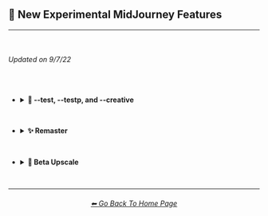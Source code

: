 <h2>🕋 New Experimental MidJourney Features</h2>

<hr><!--------------->

<br>

<h6><i>Updated on 9/7/22</i></h6>

<br>

- <details><summary><b>🧩 --test, --testp, and --creative</summary></b><p><div align="center">

    <table>
        <tr align=center valign=middle>
            <th>Style</th>
            <th width=180>--test</th>
            <th width=180>--test --creative</th>
            <th width=180>--testp</th>
            <th width=180>--testp --creative</th>
        </tr>
        <tr align=center valign=middle>
            <td>Supernova</td>
            <td>
                <img src="https://github.com/willwulfken/MidJourney-Styles-and-Keywords-Reference/blob/main/Images/MJ_V3/Summary_Images/Experimental_Midjourney_Features/test_and_testp_Comparison/test/Supernova.png?raw=true" width="256" />
            </td>
            <td>
                <img src="https://github.com/willwulfken/MidJourney-Styles-and-Keywords-Reference/blob/main/Images/MJ_V3/Summary_Images/Experimental_Midjourney_Features/test_and_testp_Comparison/test_creative/Supernova.png?raw=true" width="512" />
            </td>
            <td>
                <img src="https://github.com/willwulfken/MidJourney-Styles-and-Keywords-Reference/blob/main/Images/MJ_V3/Summary_Images/Experimental_Midjourney_Features/test_and_testp_Comparison/testp/Supernova.png?raw=true" width="512" />
            </td>
            <td>
                <img src="https://github.com/willwulfken/MidJourney-Styles-and-Keywords-Reference/blob/main/Images/MJ_V3/Summary_Images/Experimental_Midjourney_Features/test_and_testp_Comparison/testp_creative/Supernova.png?raw=true" width="512" />
            </td>
        </tr>
        <tr align=center valign=middle>
            <td>Chaotic</td>
            <td>
                <img src="https://github.com/willwulfken/MidJourney-Styles-and-Keywords-Reference/blob/main/Images/MJ_V3/Summary_Images/Experimental_Midjourney_Features/test_and_testp_Comparison/test/Chaotic.png?raw=true" width="256" />
            </td>
            <td>
                <img src="https://github.com/willwulfken/MidJourney-Styles-and-Keywords-Reference/blob/main/Images/MJ_V3/Summary_Images/Experimental_Midjourney_Features/test_and_testp_Comparison/test_creative/Chaotic.png?raw=true" width="512" />
            </td>
            <td>
                <img src="https://github.com/willwulfken/MidJourney-Styles-and-Keywords-Reference/blob/main/Images/MJ_V3/Summary_Images/Experimental_Midjourney_Features/test_and_testp_Comparison/testp/Chaotic.png?raw=true" width="512" />
            </td>
            <td>
                <img src="https://github.com/willwulfken/MidJourney-Styles-and-Keywords-Reference/blob/main/Images/MJ_V3/Summary_Images/Experimental_Midjourney_Features/test_and_testp_Comparison/testp_creative/Chaotic.png?raw=true" width="512" />
            </td>
        </tr>
        <tr align=center valign=middle>
            <td>Deep Dream</td>
            <td>
                <img src="https://github.com/willwulfken/MidJourney-Styles-and-Keywords-Reference/blob/main/Images/MJ_V3/Summary_Images/Experimental_Midjourney_Features/test_and_testp_Comparison/test/Deep_Dream.png?raw=true" width="256" />
            </td>
            <td>
                <img src="https://github.com/willwulfken/MidJourney-Styles-and-Keywords-Reference/blob/main/Images/MJ_V3/Summary_Images/Experimental_Midjourney_Features/test_and_testp_Comparison/test_creative/Deep_Dream.png?raw=true" width="512" />
            </td>
            <td>
                <img src="https://github.com/willwulfken/MidJourney-Styles-and-Keywords-Reference/blob/main/Images/MJ_V3/Summary_Images/Experimental_Midjourney_Features/test_and_testp_Comparison/testp/Deep_Dream.png?raw=true" width="512" />
            </td>
            <td>
                <img src="https://github.com/willwulfken/MidJourney-Styles-and-Keywords-Reference/blob/main/Images/MJ_V3/Summary_Images/Experimental_Midjourney_Features/test_and_testp_Comparison/testp_creative/Deep_Dream.png?raw=true" width="512" />
            </td>
        </tr>
        <tr align=center valign=middle>
            <td>Carved Lacquer</td>
            <td>
                <img src="https://github.com/willwulfken/MidJourney-Styles-and-Keywords-Reference/blob/main/Images/MJ_V3/Summary_Images/Experimental_Midjourney_Features/test_and_testp_Comparison/test/Carved_Lacquer.png?raw=true" width="256" />
            </td>
            <td>
                <img src="https://github.com/willwulfken/MidJourney-Styles-and-Keywords-Reference/blob/main/Images/MJ_V3/Summary_Images/Experimental_Midjourney_Features/test_and_testp_Comparison/test_creative/Carved_Lacquer.png?raw=true" width="512" />
            </td>
            <td>
                <img src="https://github.com/willwulfken/MidJourney-Styles-and-Keywords-Reference/blob/main/Images/MJ_V3/Summary_Images/Experimental_Midjourney_Features/test_and_testp_Comparison/testp/Carved_Lacquer.png?raw=true" width="512" />
            </td>
            <td>
                <img src="https://github.com/willwulfken/MidJourney-Styles-and-Keywords-Reference/blob/main/Images/MJ_V3/Summary_Images/Experimental_Midjourney_Features/test_and_testp_Comparison/testp_creative/Carved_Lacquer.png?raw=true" width="512" />
            </td>
        </tr>
        <tr align=center valign=middle>
            <td>Marker Art</td>
            <td>
                <img src="https://github.com/willwulfken/MidJourney-Styles-and-Keywords-Reference/blob/main/Images/MJ_V3/Summary_Images/Experimental_Midjourney_Features/test_and_testp_Comparison/test/Marker_Art.png?raw=true" width="256" />
            </td>
            <td>
                <img src="https://github.com/willwulfken/MidJourney-Styles-and-Keywords-Reference/blob/main/Images/MJ_V3/Summary_Images/Experimental_Midjourney_Features/test_and_testp_Comparison/test_creative/Marker_Art.png?raw=true" width="512" />
            </td>
            <td>
                <img src="https://github.com/willwulfken/MidJourney-Styles-and-Keywords-Reference/blob/main/Images/MJ_V3/Summary_Images/Experimental_Midjourney_Features/test_and_testp_Comparison/testp/Marker_Art.png?raw=true" width="512" />
            </td>
            <td>
                <img src="https://github.com/willwulfken/MidJourney-Styles-and-Keywords-Reference/blob/main/Images/MJ_V3/Summary_Images/Experimental_Midjourney_Features/test_and_testp_Comparison/testp_creative/Marker_Art.png?raw=true" width="512" />
            </td>
        </tr>
        <tr align=center valign=middle>
            <td>Lactarius-Indigo</td>
            <td>
                <img src="https://github.com/willwulfken/MidJourney-Styles-and-Keywords-Reference/blob/main/Images/MJ_V3/Summary_Images/Experimental_Midjourney_Features/test_and_testp_Comparison/test/Lactarius-Indigo.png?raw=true" width="256" />
            </td>
            <td>
                <img src="https://github.com/willwulfken/MidJourney-Styles-and-Keywords-Reference/blob/main/Images/MJ_V3/Summary_Images/Experimental_Midjourney_Features/test_and_testp_Comparison/test_creative/Lactarius-Indigo.png?raw=true" width="512" />
            </td>
            <td>
                <img src="https://github.com/willwulfken/MidJourney-Styles-and-Keywords-Reference/blob/main/Images/MJ_V3/Summary_Images/Experimental_Midjourney_Features/test_and_testp_Comparison/testp/Lactarius-Indigo.png?raw=true" width="512" />
            </td>
            <td>
                <img src="https://github.com/willwulfken/MidJourney-Styles-and-Keywords-Reference/blob/main/Images/MJ_V3/Summary_Images/Experimental_Midjourney_Features/test_and_testp_Comparison/testp_creative/Lactarius-Indigo.png?raw=true" width="512" />
            </td>
        </tr>
        <tr align=center valign=middle>
            <th>Style</th>
            <th width=180>--test</th>
            <th width=180>--test --creative</th>
            <th width=180>--testp</th>
            <th width=180>--testp --creative</th>
        </tr>
        <tr align=center valign=middle>
            <td>Liquid Crystal</td>
            <td>
                <img src="https://github.com/willwulfken/MidJourney-Styles-and-Keywords-Reference/blob/main/Images/MJ_V3/Summary_Images/Experimental_Midjourney_Features/test_and_testp_Comparison/test/Liquid_Crystal.png?raw=true" width="256" />
            </td>
            <td>
                <img src="https://github.com/willwulfken/MidJourney-Styles-and-Keywords-Reference/blob/main/Images/MJ_V3/Summary_Images/Experimental_Midjourney_Features/test_and_testp_Comparison/test_creative/Liquid_Crystal.png?raw=true" width="512" />
            </td>
            <td>
                <img src="https://github.com/willwulfken/MidJourney-Styles-and-Keywords-Reference/blob/main/Images/MJ_V3/Summary_Images/Experimental_Midjourney_Features/test_and_testp_Comparison/testp/Liquid_Crystal.png?raw=true" width="512" />
            </td>
            <td>
                <img src="https://github.com/willwulfken/MidJourney-Styles-and-Keywords-Reference/blob/main/Images/MJ_V3/Summary_Images/Experimental_Midjourney_Features/test_and_testp_Comparison/testp_creative/Liquid_Crystal.png?raw=true" width="512" />
            </td>
        </tr>
        <tr align=center valign=middle>
            <td>Milky Quartz</td>
            <td>
                <img src="https://github.com/willwulfken/MidJourney-Styles-and-Keywords-Reference/blob/main/Images/MJ_V3/Summary_Images/Experimental_Midjourney_Features/test_and_testp_Comparison/test/Milky_Quartz.png?raw=true" width="256" />
            </td>
            <td>
                <img src="https://github.com/willwulfken/MidJourney-Styles-and-Keywords-Reference/blob/main/Images/MJ_V3/Summary_Images/Experimental_Midjourney_Features/test_and_testp_Comparison/test_creative/Milky_Quartz.png?raw=true" width="512" />
            </td>
            <td>
                <img src="https://github.com/willwulfken/MidJourney-Styles-and-Keywords-Reference/blob/main/Images/MJ_V3/Summary_Images/Experimental_Midjourney_Features/test_and_testp_Comparison/testp/Milky_Quartz.png?raw=true" width="512" />
            </td>
            <td>
                <img src="https://github.com/willwulfken/MidJourney-Styles-and-Keywords-Reference/blob/main/Images/MJ_V3/Summary_Images/Experimental_Midjourney_Features/test_and_testp_Comparison/testp_creative/Milky_Quartz.png?raw=true" width="512" />
            </td>
        </tr>
        <tr align=center valign=middle>
            <td>Glow-In-The-Dark</td>
            <td>
                <img src="https://github.com/willwulfken/MidJourney-Styles-and-Keywords-Reference/blob/main/Images/MJ_V3/Summary_Images/Experimental_Midjourney_Features/test_and_testp_Comparison/test/Glow-In-The-Dark.png?raw=true" width="256" />
            </td>
            <td>
                <img src="https://github.com/willwulfken/MidJourney-Styles-and-Keywords-Reference/blob/main/Images/MJ_V3/Summary_Images/Experimental_Midjourney_Features/test_and_testp_Comparison/test_creative/Glow-In-The-Dark.png?raw=true" width="512" />
            </td>
            <td>
                <img src="https://github.com/willwulfken/MidJourney-Styles-and-Keywords-Reference/blob/main/Images/MJ_V3/Summary_Images/Experimental_Midjourney_Features/test_and_testp_Comparison/testp/Glow-In-The-Dark.png?raw=true" width="512" />
            </td>
            <td>
                <img src="https://github.com/willwulfken/MidJourney-Styles-and-Keywords-Reference/blob/main/Images/MJ_V3/Summary_Images/Experimental_Midjourney_Features/test_and_testp_Comparison/testp_creative/Glow-In-The-Dark.png?raw=true" width="512" />
            </td>
        </tr>
        <tr align=center valign=middle>
            <td>Clouds</td>
            <td>
                <img src="https://github.com/willwulfken/MidJourney-Styles-and-Keywords-Reference/blob/main/Images/MJ_V3/Summary_Images/Experimental_Midjourney_Features/test_and_testp_Comparison/test/Clouds.png?raw=true" width="256" />
            </td>
            <td>
                <img src="https://github.com/willwulfken/MidJourney-Styles-and-Keywords-Reference/blob/main/Images/MJ_V3/Summary_Images/Experimental_Midjourney_Features/test_and_testp_Comparison/test_creative/Clouds.png?raw=true" width="512" />
            </td>
            <td>
                <img src="https://github.com/willwulfken/MidJourney-Styles-and-Keywords-Reference/blob/main/Images/MJ_V3/Summary_Images/Experimental_Midjourney_Features/test_and_testp_Comparison/testp/Clouds.png?raw=true" width="512" />
            </td>
            <td>
                <img src="https://github.com/willwulfken/MidJourney-Styles-and-Keywords-Reference/blob/main/Images/MJ_V3/Summary_Images/Experimental_Midjourney_Features/test_and_testp_Comparison/testp_creative/Clouds.png?raw=true" width="512" />
            </td>
        </tr>
        <tr align=center valign=middle>
            <td>Cyan</td>
            <td>
                <img src="https://github.com/willwulfken/MidJourney-Styles-and-Keywords-Reference/blob/main/Images/MJ_V3/Summary_Images/Experimental_Midjourney_Features/test_and_testp_Comparison/test/Cyan.png?raw=true" width="256" />
            </td>
            <td>
                <img src="https://github.com/willwulfken/MidJourney-Styles-and-Keywords-Reference/blob/main/Images/MJ_V3/Summary_Images/Experimental_Midjourney_Features/test_and_testp_Comparison/test_creative/Cyan.png?raw=true" width="512" />
            </td>
            <td>
                <img src="https://github.com/willwulfken/MidJourney-Styles-and-Keywords-Reference/blob/main/Images/MJ_V3/Summary_Images/Experimental_Midjourney_Features/test_and_testp_Comparison/testp/Cyan.png?raw=true" width="512" />
            </td>
            <td>
                <img src="https://github.com/willwulfken/MidJourney-Styles-and-Keywords-Reference/blob/main/Images/MJ_V3/Summary_Images/Experimental_Midjourney_Features/test_and_testp_Comparison/testp_creative/Cyan.png?raw=true" width="512" />
            </td>
        </tr>
        <tr align=center valign=middle>
            <td>Aqua</td>
            <td>
                <img src="https://github.com/willwulfken/MidJourney-Styles-and-Keywords-Reference/blob/main/Images/MJ_V3/Summary_Images/Experimental_Midjourney_Features/test_and_testp_Comparison/test/Aqua.png?raw=true" width="256" />
            </td>
            <td>
                <img src="https://github.com/willwulfken/MidJourney-Styles-and-Keywords-Reference/blob/main/Images/MJ_V3/Summary_Images/Experimental_Midjourney_Features/test_and_testp_Comparison/test_creative/Aqua.png?raw=true" width="512" />
            </td>
            <td>
                <img src="https://github.com/willwulfken/MidJourney-Styles-and-Keywords-Reference/blob/main/Images/MJ_V3/Summary_Images/Experimental_Midjourney_Features/test_and_testp_Comparison/testp/Aqua.png?raw=true" width="512" />
            </td>
            <td>
                <img src="https://github.com/willwulfken/MidJourney-Styles-and-Keywords-Reference/blob/main/Images/MJ_V3/Summary_Images/Experimental_Midjourney_Features/test_and_testp_Comparison/testp_creative/Aqua.png?raw=true" width="512" />
            </td>
        </tr>
        <tr align=center valign=middle>
            <th>Style</th>
            <th width=180>--test</th>
            <th width=180>--test --creative</th>
            <th width=180>--testp</th>
            <th width=180>--testp --creative</th>
        </tr>
        <tr align=center valign=middle>
            <td>Technicolor</td>
            <td>
                <img src="https://github.com/willwulfken/MidJourney-Styles-and-Keywords-Reference/blob/main/Images/MJ_V3/Summary_Images/Experimental_Midjourney_Features/test_and_testp_Comparison/test/Technicolor.png?raw=true" width="256" />
            </td>
            <td>
                <img src="https://github.com/willwulfken/MidJourney-Styles-and-Keywords-Reference/blob/main/Images/MJ_V3/Summary_Images/Experimental_Midjourney_Features/test_and_testp_Comparison/test_creative/Technicolor.png?raw=true" width="512" />
            </td>
            <td>
                <img src="https://github.com/willwulfken/MidJourney-Styles-and-Keywords-Reference/blob/main/Images/MJ_V3/Summary_Images/Experimental_Midjourney_Features/test_and_testp_Comparison/testp/Technicolor.png?raw=true" width="512" />
            </td>
            <td>
                <img src="https://github.com/willwulfken/MidJourney-Styles-and-Keywords-Reference/blob/main/Images/MJ_V3/Summary_Images/Experimental_Midjourney_Features/test_and_testp_Comparison/testp_creative/Technicolor.png?raw=true" width="512" />
            </td>
        </tr>
        <tr align=center valign=middle>
            <td>Hexagonal</td>
            <td>
                <img src="https://github.com/willwulfken/MidJourney-Styles-and-Keywords-Reference/blob/main/Images/MJ_V3/Summary_Images/Experimental_Midjourney_Features/test_and_testp_Comparison/test/Hexagonal.png?raw=true" width="256" />
            </td>
            <td>
                <img src="https://github.com/willwulfken/MidJourney-Styles-and-Keywords-Reference/blob/main/Images/MJ_V3/Summary_Images/Experimental_Midjourney_Features/test_and_testp_Comparison/test_creative/Hexagonal.png?raw=true" width="512" />
            </td>
            <td>
                <img src="https://github.com/willwulfken/MidJourney-Styles-and-Keywords-Reference/blob/main/Images/MJ_V3/Summary_Images/Experimental_Midjourney_Features/test_and_testp_Comparison/testp/Hexagonal.png?raw=true" width="512" />
            </td>
            <td>
                <img src="https://github.com/willwulfken/MidJourney-Styles-and-Keywords-Reference/blob/main/Images/MJ_V3/Summary_Images/Experimental_Midjourney_Features/test_and_testp_Comparison/testp_creative/Hexagonal.png?raw=true" width="512" />
            </td>
        </tr>
        <tr align=center valign=middle>
            <td>4k</td>
            <td>
                <img src="https://github.com/willwulfken/MidJourney-Styles-and-Keywords-Reference/blob/main/Images/MJ_V3/Summary_Images/Experimental_Midjourney_Features/test_and_testp_Comparison/test/4k.png?raw=true" width="256" />
            </td>
            <td>
                <img src="https://github.com/willwulfken/MidJourney-Styles-and-Keywords-Reference/blob/main/Images/MJ_V3/Summary_Images/Experimental_Midjourney_Features/test_and_testp_Comparison/test_creative/4k.png?raw=true" width="512" />
            </td>
            <td>
                <img src="https://github.com/willwulfken/MidJourney-Styles-and-Keywords-Reference/blob/main/Images/MJ_V3/Summary_Images/Experimental_Midjourney_Features/test_and_testp_Comparison/testp/4k.png?raw=true" width="512" />
            </td>
            <td>
                <img src="https://github.com/willwulfken/MidJourney-Styles-and-Keywords-Reference/blob/main/Images/MJ_V3/Summary_Images/Experimental_Midjourney_Features/test_and_testp_Comparison/testp_creative/4k.png?raw=true" width="512" />
            </td>
        </tr>
        <tr align=center valign=middle>
            <td>CGA</td>
            <td>
                <img src="https://github.com/willwulfken/MidJourney-Styles-and-Keywords-Reference/blob/main/Images/MJ_V3/Summary_Images/Experimental_Midjourney_Features/test_and_testp_Comparison/test/CGA.png?raw=true" width="256" />
            </td>
            <td>
                <img src="https://github.com/willwulfken/MidJourney-Styles-and-Keywords-Reference/blob/main/Images/MJ_V3/Summary_Images/Experimental_Midjourney_Features/test_and_testp_Comparison/test_creative/CGA.png?raw=true" width="512" />
            </td>
            <td>
                <img src="https://github.com/willwulfken/MidJourney-Styles-and-Keywords-Reference/blob/main/Images/MJ_V3/Summary_Images/Experimental_Midjourney_Features/test_and_testp_Comparison/testp/CGA.png?raw=true" width="512" />
            </td>
            <td>
                <img src="https://github.com/willwulfken/MidJourney-Styles-and-Keywords-Reference/blob/main/Images/MJ_V3/Summary_Images/Experimental_Midjourney_Features/test_and_testp_Comparison/testp_creative/CGA.png?raw=true" width="512" />
            </td>
        </tr>
        <tr align=center valign=middle>
            <td>2-Dimensional</td>
            <td>
                <img src="https://github.com/willwulfken/MidJourney-Styles-and-Keywords-Reference/blob/main/Images/MJ_V3/Summary_Images/Experimental_Midjourney_Features/test_and_testp_Comparison/test/2-Dimensional.png?raw=true" width="256" />
            </td>
            <td>
                <img src="https://github.com/willwulfken/MidJourney-Styles-and-Keywords-Reference/blob/main/Images/MJ_V3/Summary_Images/Experimental_Midjourney_Features/test_and_testp_Comparison/test_creative/2-Dimensional.png?raw=true" width="512" />
            </td>
            <td>
                <img src="https://github.com/willwulfken/MidJourney-Styles-and-Keywords-Reference/blob/main/Images/MJ_V3/Summary_Images/Experimental_Midjourney_Features/test_and_testp_Comparison/testp/2-Dimensional.png?raw=true" width="512" />
            </td>
            <td>
                <img src="https://github.com/willwulfken/MidJourney-Styles-and-Keywords-Reference/blob/main/Images/MJ_V3/Summary_Images/Experimental_Midjourney_Features/test_and_testp_Comparison/testp_creative/2-Dimensional.png?raw=true" width="512" />
            </td>
        </tr>
        <tr align=center valign=middle>
            <td>Plasma Globe</td>
            <td>
                <img src="https://github.com/willwulfken/MidJourney-Styles-and-Keywords-Reference/blob/main/Images/MJ_V3/Summary_Images/Experimental_Midjourney_Features/test_and_testp_Comparison/test/Plasma_Globe.png?raw=true" width="256" />
            </td>
            <td>
                <img src="https://github.com/willwulfken/MidJourney-Styles-and-Keywords-Reference/blob/main/Images/MJ_V3/Summary_Images/Experimental_Midjourney_Features/test_and_testp_Comparison/test_creative/Plasma_Globe.png?raw=true" width="512" />
            </td>
            <td>
                <img src="https://github.com/willwulfken/MidJourney-Styles-and-Keywords-Reference/blob/main/Images/MJ_V3/Summary_Images/Experimental_Midjourney_Features/test_and_testp_Comparison/testp/Plasma_Globe.png?raw=true" width="512" />
            </td>
            <td>
                <img src="https://github.com/willwulfken/MidJourney-Styles-and-Keywords-Reference/blob/main/Images/MJ_V3/Summary_Images/Experimental_Midjourney_Features/test_and_testp_Comparison/testp_creative/Plasma_Globe.png?raw=true" width="512" />
            </td>
        </tr>
        <tr align=center valign=middle>
            <th>Style</th>
            <th width=180>--test</th>
            <th width=180>--test --creative</th>
            <th width=180>--testp</th>
            <th width=180>--testp --creative</th>
        </tr>
        <tr align=center valign=middle>
            <td>Ray Tracing Reflections</td>
            <td>
                <img src="https://github.com/willwulfken/MidJourney-Styles-and-Keywords-Reference/blob/main/Images/MJ_V3/Summary_Images/Experimental_Midjourney_Features/test_and_testp_Comparison/test/Ray_Tracing_Reflections.png?raw=true" width="256" />
            </td>
            <td>
                <img src="https://github.com/willwulfken/MidJourney-Styles-and-Keywords-Reference/blob/main/Images/MJ_V3/Summary_Images/Experimental_Midjourney_Features/test_and_testp_Comparison/test_creative/Ray_Tracing_Reflections.png?raw=true" width="512" />
            </td>
            <td>
                <img src="https://github.com/willwulfken/MidJourney-Styles-and-Keywords-Reference/blob/main/Images/MJ_V3/Summary_Images/Experimental_Midjourney_Features/test_and_testp_Comparison/testp/Ray_Tracing_Reflections.png?raw=true" width="512" />
            </td>
            <td>
                <img src="https://github.com/willwulfken/MidJourney-Styles-and-Keywords-Reference/blob/main/Images/MJ_V3/Summary_Images/Experimental_Midjourney_Features/test_and_testp_Comparison/testp_creative/Ray_Tracing_Reflections.png?raw=true" width="512" />
            </td>
        </tr>
        <tr align=center valign=middle>
            <td>Chromatic Aberration</td>
            <td>
                <img src="https://github.com/willwulfken/MidJourney-Styles-and-Keywords-Reference/blob/main/Images/MJ_V3/Summary_Images/Experimental_Midjourney_Features/test_and_testp_Comparison/test/Chromatic_Aberration.png?raw=true" width="256" />
            </td>
            <td>
                <img src="https://github.com/willwulfken/MidJourney-Styles-and-Keywords-Reference/blob/main/Images/MJ_V3/Summary_Images/Experimental_Midjourney_Features/test_and_testp_Comparison/test_creative/Chromatic_Aberration.png?raw=true" width="512" />
            </td>
            <td>
                <img src="https://github.com/willwulfken/MidJourney-Styles-and-Keywords-Reference/blob/main/Images/MJ_V3/Summary_Images/Experimental_Midjourney_Features/test_and_testp_Comparison/testp/Chromatic_Aberration.png?raw=true" width="512" />
            </td>
            <td>
                <img src="https://github.com/willwulfken/MidJourney-Styles-and-Keywords-Reference/blob/main/Images/MJ_V3/Summary_Images/Experimental_Midjourney_Features/test_and_testp_Comparison/testp_creative/Chromatic_Aberration.png?raw=true" width="512" />
            </td>
        </tr>
        <tr align=center valign=middle>
            <td>Cinematic</td>
            <td>
                <img src="https://github.com/willwulfken/MidJourney-Styles-and-Keywords-Reference/blob/main/Images/MJ_V3/Summary_Images/Experimental_Midjourney_Features/test_and_testp_Comparison/test/Cinematic.png?raw=true" width="256" />
            </td>
            <td>
                <img src="https://github.com/willwulfken/MidJourney-Styles-and-Keywords-Reference/blob/main/Images/MJ_V3/Summary_Images/Experimental_Midjourney_Features/test_and_testp_Comparison/test_creative/Cinematic.png?raw=true" width="512" />
            </td>
            <td>
                <img src="https://github.com/willwulfken/MidJourney-Styles-and-Keywords-Reference/blob/main/Images/MJ_V3/Summary_Images/Experimental_Midjourney_Features/test_and_testp_Comparison/testp/Cinematic.png?raw=true" width="512" />
            </td>
            <td>
                <img src="https://github.com/willwulfken/MidJourney-Styles-and-Keywords-Reference/blob/main/Images/MJ_V3/Summary_Images/Experimental_Midjourney_Features/test_and_testp_Comparison/testp_creative/Cinematic.png?raw=true" width="512" />
            </td>
        </tr>
        <tr align=center valign=middle>
            <td>Happy</td>
            <td>
                <img src="https://github.com/willwulfken/MidJourney-Styles-and-Keywords-Reference/blob/main/Images/MJ_V3/Summary_Images/Experimental_Midjourney_Features/test_and_testp_Comparison/test/Happy.png?raw=true" width="256" />
            </td>
            <td>
                <img src="https://github.com/willwulfken/MidJourney-Styles-and-Keywords-Reference/blob/main/Images/MJ_V3/Summary_Images/Experimental_Midjourney_Features/test_and_testp_Comparison/test_creative/Happy.png?raw=true" width="512" />
            </td>
            <td>
                <img src="https://github.com/willwulfken/MidJourney-Styles-and-Keywords-Reference/blob/main/Images/MJ_V3/Summary_Images/Experimental_Midjourney_Features/test_and_testp_Comparison/testp/Happy.png?raw=true" width="512" />
            </td>
            <td>
                <img src="https://github.com/willwulfken/MidJourney-Styles-and-Keywords-Reference/blob/main/Images/MJ_V3/Summary_Images/Experimental_Midjourney_Features/test_and_testp_Comparison/testp_creative/Happy.png?raw=true" width="512" />
            </td>
        </tr>
    </table>

</div></p></details>

<br>

- <details><summary><b>✨ Remaster</summary></b><p><div align="center">

    <table>
        <tr align=center valign=middle>
            <th>Style</th>
            <th width=180>Original</th>
            <th width=180>Upscale</th>
            <th width=180>Remaster</th>
            <th width=180>Remaster Upscale</th>
        </tr>
        <tr align=center valign=middle>
            <td>Supernova</td>
            <td>
                <img src="https://github.com/willwulfken/MidJourney-Styles-and-Keywords-Reference/blob/main/Images/MJ_V3/Summary_Images/Experimental_Midjourney_Features/Remaster_and_Upscale_Beta/Original/Supernova.png?raw=true" width="256" />
            </td>
            <td>
                <img src="https://github.com/willwulfken/MidJourney-Styles-and-Keywords-Reference/blob/main/Images/MJ_V3/Summary_Images/Experimental_Midjourney_Features/Remaster_and_Upscale_Beta/Upscale/Supernova.png?raw=true" width="512" />
            </td>
            <td>
                <img src="https://github.com/willwulfken/MidJourney-Styles-and-Keywords-Reference/blob/main/Images/MJ_V3/Summary_Images/Experimental_Midjourney_Features/Remaster_and_Upscale_Beta/Remaster/Supernova.png?raw=true" width="512" />
            </td>
            <td>
                <img src="https://github.com/willwulfken/MidJourney-Styles-and-Keywords-Reference/blob/main/Images/MJ_V3/Summary_Images/Experimental_Midjourney_Features/Remaster_and_Upscale_Beta/Remaster_Upscale/Supernova.png?raw=true" width="512" />
            </td>
        </tr>
        <tr align=center valign=middle>
            <td>Chaotic</td>
            <td>
                <img src="https://github.com/willwulfken/MidJourney-Styles-and-Keywords-Reference/blob/main/Images/MJ_V3/Summary_Images/Experimental_Midjourney_Features/Remaster_and_Upscale_Beta/Original/Chaotic.png?raw=true" width="256" />
            </td>
            <td>
                <img src="https://github.com/willwulfken/MidJourney-Styles-and-Keywords-Reference/blob/main/Images/MJ_V3/Summary_Images/Experimental_Midjourney_Features/Remaster_and_Upscale_Beta/Upscale/Chaotic.png?raw=true" width="512" />
            </td>
            <td>
                <img src="https://github.com/willwulfken/MidJourney-Styles-and-Keywords-Reference/blob/main/Images/MJ_V3/Summary_Images/Experimental_Midjourney_Features/Remaster_and_Upscale_Beta/Remaster/Chaotic.png?raw=true" width="512" />
            </td>
            <td>
                <img src="https://github.com/willwulfken/MidJourney-Styles-and-Keywords-Reference/blob/main/Images/MJ_V3/Summary_Images/Experimental_Midjourney_Features/Remaster_and_Upscale_Beta/Remaster_Upscale/Chaotic.png?raw=true" width="512" />
            </td>
        </tr>
        <tr align=center valign=middle>
            <td>Deep Dream</td>
            <td>
                <img src="https://github.com/willwulfken/MidJourney-Styles-and-Keywords-Reference/blob/main/Images/MJ_V3/Summary_Images/Experimental_Midjourney_Features/Remaster_and_Upscale_Beta/Original/Deep_Dream.png?raw=true" width="256" />
            </td>
            <td>
                <img src="https://github.com/willwulfken/MidJourney-Styles-and-Keywords-Reference/blob/main/Images/MJ_V3/Summary_Images/Experimental_Midjourney_Features/Remaster_and_Upscale_Beta/Upscale/Deep_Dream.png?raw=true" width="512" />
            </td>
            <td>
                <img src="https://github.com/willwulfken/MidJourney-Styles-and-Keywords-Reference/blob/main/Images/MJ_V3/Summary_Images/Experimental_Midjourney_Features/Remaster_and_Upscale_Beta/Remaster/Deep_Dream.png?raw=true" width="512" />
            </td>
            <td>
                <img src="https://github.com/willwulfken/MidJourney-Styles-and-Keywords-Reference/blob/main/Images/MJ_V3/Summary_Images/Experimental_Midjourney_Features/Remaster_and_Upscale_Beta/Remaster_Upscale/Deep_Dream.png?raw=true" width="512" />
            </td>
        </tr>
        <tr align=center valign=middle>
            <td>Carved Lacquer</td>
            <td>
                <img src="https://github.com/willwulfken/MidJourney-Styles-and-Keywords-Reference/blob/main/Images/MJ_V3/Summary_Images/Experimental_Midjourney_Features/Remaster_and_Upscale_Beta/Original/Carved_Lacquer.png?raw=true" width="256" />
            </td>
            <td>
                <img src="https://github.com/willwulfken/MidJourney-Styles-and-Keywords-Reference/blob/main/Images/MJ_V3/Summary_Images/Experimental_Midjourney_Features/Remaster_and_Upscale_Beta/Upscale/Carved_Lacquer.png?raw=true" width="512" />
            </td>
            <td>
                <img src="https://github.com/willwulfken/MidJourney-Styles-and-Keywords-Reference/blob/main/Images/MJ_V3/Summary_Images/Experimental_Midjourney_Features/Remaster_and_Upscale_Beta/Remaster/Carved_Lacquer.png?raw=true" width="512" />
            </td>
            <td>
                <img src="https://github.com/willwulfken/MidJourney-Styles-and-Keywords-Reference/blob/main/Images/MJ_V3/Summary_Images/Experimental_Midjourney_Features/Remaster_and_Upscale_Beta/Remaster_Upscale/Carved_Lacquer.png?raw=true" width="512" />
            </td>
        </tr>
        <tr align=center valign=middle>
            <td>Marker Art</td>
            <td>
                <img src="https://github.com/willwulfken/MidJourney-Styles-and-Keywords-Reference/blob/main/Images/MJ_V3/Summary_Images/Experimental_Midjourney_Features/Remaster_and_Upscale_Beta/Original/Marker_Art.png?raw=true" width="256" />
            </td>
            <td>
                <img src="https://github.com/willwulfken/MidJourney-Styles-and-Keywords-Reference/blob/main/Images/MJ_V3/Summary_Images/Experimental_Midjourney_Features/Remaster_and_Upscale_Beta/Upscale/Marker_Art.png?raw=true" width="512" />
            </td>
            <td>
                <img src="https://github.com/willwulfken/MidJourney-Styles-and-Keywords-Reference/blob/main/Images/MJ_V3/Summary_Images/Experimental_Midjourney_Features/Remaster_and_Upscale_Beta/Remaster/Marker_Art.png?raw=true" width="512" />
            </td>
            <td>
                <img src="https://github.com/willwulfken/MidJourney-Styles-and-Keywords-Reference/blob/main/Images/MJ_V3/Summary_Images/Experimental_Midjourney_Features/Remaster_and_Upscale_Beta/Remaster_Upscale/Marker_Art.png?raw=true" width="512" />
            </td>
        </tr>
        <tr align=center valign=middle>
            <td>Lactarius-Indigo</td>
            <td>
                <img src="https://github.com/willwulfken/MidJourney-Styles-and-Keywords-Reference/blob/main/Images/MJ_V3/Summary_Images/Experimental_Midjourney_Features/Remaster_and_Upscale_Beta/Original/Lactarius-Indigo.png?raw=true" width="256" />
            </td>
            <td>
                <img src="https://github.com/willwulfken/MidJourney-Styles-and-Keywords-Reference/blob/main/Images/MJ_V3/Summary_Images/Experimental_Midjourney_Features/Remaster_and_Upscale_Beta/Upscale/Lactarius-Indigo.png?raw=true" width="512" />
            </td>
            <td>
                <img src="https://github.com/willwulfken/MidJourney-Styles-and-Keywords-Reference/blob/main/Images/MJ_V3/Summary_Images/Experimental_Midjourney_Features/Remaster_and_Upscale_Beta/Remaster/Lactarius-Indigo.png?raw=true" width="512" />
            </td>
            <td>
                <img src="https://github.com/willwulfken/MidJourney-Styles-and-Keywords-Reference/blob/main/Images/MJ_V3/Summary_Images/Experimental_Midjourney_Features/Remaster_and_Upscale_Beta/Remaster_Upscale/Lactarius-Indigo.png?raw=true" width="512" />
            </td>
        </tr>
        <tr align=center valign=middle>
            <th>Style</th>
            <th width=180>Original</th>
            <th width=180>Upscale</th>
            <th width=180>Remaster</th>
            <th width=180>Remaster Upscale</th>
        </tr>
        <tr align=center valign=middle>
            <td>Liquid Crystal</td>
            <td>
                <img src="https://github.com/willwulfken/MidJourney-Styles-and-Keywords-Reference/blob/main/Images/MJ_V3/Summary_Images/Experimental_Midjourney_Features/Remaster_and_Upscale_Beta/Original/Liquid_Crystal.png?raw=true" width="256" />
            </td>
            <td>
                <img src="https://github.com/willwulfken/MidJourney-Styles-and-Keywords-Reference/blob/main/Images/MJ_V3/Summary_Images/Experimental_Midjourney_Features/Remaster_and_Upscale_Beta/Upscale/Liquid_Crystal.png?raw=true" width="512" />
            </td>
            <td>
                <img src="https://github.com/willwulfken/MidJourney-Styles-and-Keywords-Reference/blob/main/Images/MJ_V3/Summary_Images/Experimental_Midjourney_Features/Remaster_and_Upscale_Beta/Remaster/Liquid_Crystal.png?raw=true" width="512" />
            </td>
            <td>
                <img src="https://github.com/willwulfken/MidJourney-Styles-and-Keywords-Reference/blob/main/Images/MJ_V3/Summary_Images/Experimental_Midjourney_Features/Remaster_and_Upscale_Beta/Remaster_Upscale/Liquid_Crystal.png?raw=true" width="512" />
            </td>
        </tr>
        <tr align=center valign=middle>
            <td>Milky Quartz</td>
            <td>
                <img src="https://github.com/willwulfken/MidJourney-Styles-and-Keywords-Reference/blob/main/Images/MJ_V3/Summary_Images/Experimental_Midjourney_Features/Remaster_and_Upscale_Beta/Original/Milky_Quartz.png?raw=true" width="256" />
            </td>
            <td>
                <img src="https://github.com/willwulfken/MidJourney-Styles-and-Keywords-Reference/blob/main/Images/MJ_V3/Summary_Images/Experimental_Midjourney_Features/Remaster_and_Upscale_Beta/Upscale/Milky_Quartz.png?raw=true" width="512" />
            </td>
            <td>
                <img src="https://github.com/willwulfken/MidJourney-Styles-and-Keywords-Reference/blob/main/Images/MJ_V3/Summary_Images/Experimental_Midjourney_Features/Remaster_and_Upscale_Beta/Remaster/Milky_Quartz.png?raw=true" width="512" />
            </td>
            <td>
                <img src="https://github.com/willwulfken/MidJourney-Styles-and-Keywords-Reference/blob/main/Images/MJ_V3/Summary_Images/Experimental_Midjourney_Features/Remaster_and_Upscale_Beta/Remaster_Upscale/Milky_Quartz.png?raw=true" width="512" />
            </td>
        </tr>
        <tr align=center valign=middle>
            <td>Glow-In-The-Dark</td>
            <td>
                <img src="https://github.com/willwulfken/MidJourney-Styles-and-Keywords-Reference/blob/main/Images/MJ_V3/Summary_Images/Experimental_Midjourney_Features/Remaster_and_Upscale_Beta/Original/Glow-In-The-Dark.png?raw=true" width="256" />
            </td>
            <td>
                <img src="https://github.com/willwulfken/MidJourney-Styles-and-Keywords-Reference/blob/main/Images/MJ_V3/Summary_Images/Experimental_Midjourney_Features/Remaster_and_Upscale_Beta/Upscale/Glow-In-The-Dark.png?raw=true" width="512" />
            </td>
            <td>
                <img src="https://github.com/willwulfken/MidJourney-Styles-and-Keywords-Reference/blob/main/Images/MJ_V3/Summary_Images/Experimental_Midjourney_Features/Remaster_and_Upscale_Beta/Remaster/Glow-In-The-Dark.png?raw=true" width="512" />
            </td>
            <td>
                <img src="https://github.com/willwulfken/MidJourney-Styles-and-Keywords-Reference/blob/main/Images/MJ_V3/Summary_Images/Experimental_Midjourney_Features/Remaster_and_Upscale_Beta/Remaster_Upscale/Glow-In-The-Dark.png?raw=true" width="512" />
            </td>
        </tr>
        <tr align=center valign=middle>
            <td>Clouds</td>
            <td>
                <img src="https://github.com/willwulfken/MidJourney-Styles-and-Keywords-Reference/blob/main/Images/MJ_V3/Summary_Images/Experimental_Midjourney_Features/Remaster_and_Upscale_Beta/Original/Clouds.png?raw=true" width="256" />
            </td>
            <td>
                <img src="https://github.com/willwulfken/MidJourney-Styles-and-Keywords-Reference/blob/main/Images/MJ_V3/Summary_Images/Experimental_Midjourney_Features/Remaster_and_Upscale_Beta/Upscale/Clouds.png?raw=true" width="512" />
            </td>
            <td>
                <img src="https://github.com/willwulfken/MidJourney-Styles-and-Keywords-Reference/blob/main/Images/MJ_V3/Summary_Images/Experimental_Midjourney_Features/Remaster_and_Upscale_Beta/Remaster/Clouds.png?raw=true" width="512" />
            </td>
            <td>
                <img src="https://github.com/willwulfken/MidJourney-Styles-and-Keywords-Reference/blob/main/Images/MJ_V3/Summary_Images/Experimental_Midjourney_Features/Remaster_and_Upscale_Beta/Remaster_Upscale/Clouds.png?raw=true" width="512" />
            </td>
        </tr>
        <tr align=center valign=middle>
            <td>Cyan</td>
            <td>
                <img src="https://github.com/willwulfken/MidJourney-Styles-and-Keywords-Reference/blob/main/Images/MJ_V3/Summary_Images/Experimental_Midjourney_Features/Remaster_and_Upscale_Beta/Original/Cyan.png?raw=true" width="256" />
            </td>
            <td>
                <img src="https://github.com/willwulfken/MidJourney-Styles-and-Keywords-Reference/blob/main/Images/MJ_V3/Summary_Images/Experimental_Midjourney_Features/Remaster_and_Upscale_Beta/Upscale/Cyan.png?raw=true" width="512" />
            </td>
            <td>
                <img src="https://github.com/willwulfken/MidJourney-Styles-and-Keywords-Reference/blob/main/Images/MJ_V3/Summary_Images/Experimental_Midjourney_Features/Remaster_and_Upscale_Beta/Remaster/Cyan.png?raw=true" width="512" />
            </td>
            <td>
                <img src="https://github.com/willwulfken/MidJourney-Styles-and-Keywords-Reference/blob/main/Images/MJ_V3/Summary_Images/Experimental_Midjourney_Features/Remaster_and_Upscale_Beta/Remaster_Upscale/Cyan.png?raw=true" width="512" />
            </td>
        </tr>
        <tr align=center valign=middle>
            <td>Aqua</td>
            <td>
                <img src="https://github.com/willwulfken/MidJourney-Styles-and-Keywords-Reference/blob/main/Images/MJ_V3/Summary_Images/Experimental_Midjourney_Features/Remaster_and_Upscale_Beta/Original/Aqua.png?raw=true" width="256" />
            </td>
            <td>
                <img src="https://github.com/willwulfken/MidJourney-Styles-and-Keywords-Reference/blob/main/Images/MJ_V3/Summary_Images/Experimental_Midjourney_Features/Remaster_and_Upscale_Beta/Upscale/Aqua.png?raw=true" width="512" />
            </td>
            <td>
                <img src="https://github.com/willwulfken/MidJourney-Styles-and-Keywords-Reference/blob/main/Images/MJ_V3/Summary_Images/Experimental_Midjourney_Features/Remaster_and_Upscale_Beta/Remaster/Aqua.png?raw=true" width="512" />
            </td>
            <td>
                <img src="https://github.com/willwulfken/MidJourney-Styles-and-Keywords-Reference/blob/main/Images/MJ_V3/Summary_Images/Experimental_Midjourney_Features/Remaster_and_Upscale_Beta/Remaster_Upscale/Aqua.png?raw=true" width="512" />
            </td>
        </tr>
        <tr align=center valign=middle>
            <th>Style</th>
            <th width=180>Original</th>
            <th width=180>Upscale</th>
            <th width=180>Remaster</th>
            <th width=180>Remaster Upscale</th>
        </tr>
        <tr align=center valign=middle>
            <td>Technicolor</td>
            <td>
                <img src="https://github.com/willwulfken/MidJourney-Styles-and-Keywords-Reference/blob/main/Images/MJ_V3/Summary_Images/Experimental_Midjourney_Features/Remaster_and_Upscale_Beta/Original/Technicolor.png?raw=true" width="256" />
            </td>
            <td>
                <img src="https://github.com/willwulfken/MidJourney-Styles-and-Keywords-Reference/blob/main/Images/MJ_V3/Summary_Images/Experimental_Midjourney_Features/Remaster_and_Upscale_Beta/Upscale/Technicolor.png?raw=true" width="512" />
            </td>
            <td>
                <img src="https://github.com/willwulfken/MidJourney-Styles-and-Keywords-Reference/blob/main/Images/MJ_V3/Summary_Images/Experimental_Midjourney_Features/Remaster_and_Upscale_Beta/Remaster/Technicolor.png?raw=true" width="512" />
            </td>
            <td>
                <img src="https://github.com/willwulfken/MidJourney-Styles-and-Keywords-Reference/blob/main/Images/MJ_V3/Summary_Images/Experimental_Midjourney_Features/Remaster_and_Upscale_Beta/Remaster_Upscale/Technicolor.png?raw=true" width="512" />
            </td>
        </tr>
        <tr align=center valign=middle>
            <td>Hexagonal</td>
            <td>
                <img src="https://github.com/willwulfken/MidJourney-Styles-and-Keywords-Reference/blob/main/Images/MJ_V3/Summary_Images/Experimental_Midjourney_Features/Remaster_and_Upscale_Beta/Original/Hexagonal.png?raw=true" width="256" />
            </td>
            <td>
                <img src="https://github.com/willwulfken/MidJourney-Styles-and-Keywords-Reference/blob/main/Images/MJ_V3/Summary_Images/Experimental_Midjourney_Features/Remaster_and_Upscale_Beta/Upscale/Hexagonal.png?raw=true" width="512" />
            </td>
            <td>
                <img src="https://github.com/willwulfken/MidJourney-Styles-and-Keywords-Reference/blob/main/Images/MJ_V3/Summary_Images/Experimental_Midjourney_Features/Remaster_and_Upscale_Beta/Remaster/Hexagonal.png?raw=true" width="512" />
            </td>
            <td>
                <img src="https://github.com/willwulfken/MidJourney-Styles-and-Keywords-Reference/blob/main/Images/MJ_V3/Summary_Images/Experimental_Midjourney_Features/Remaster_and_Upscale_Beta/Remaster_Upscale/Hexagonal.png?raw=true" width="512" />
            </td>
        </tr>
        <tr align=center valign=middle>
            <td>4k</td>
            <td>
                <img src="https://github.com/willwulfken/MidJourney-Styles-and-Keywords-Reference/blob/main/Images/MJ_V3/Summary_Images/Experimental_Midjourney_Features/Remaster_and_Upscale_Beta/Original/4k.png?raw=true" width="256" />
            </td>
            <td>
                <img src="https://github.com/willwulfken/MidJourney-Styles-and-Keywords-Reference/blob/main/Images/MJ_V3/Summary_Images/Experimental_Midjourney_Features/Remaster_and_Upscale_Beta/Upscale/4k.png?raw=true" width="512" />
            </td>
            <td>
                <img src="https://github.com/willwulfken/MidJourney-Styles-and-Keywords-Reference/blob/main/Images/MJ_V3/Summary_Images/Experimental_Midjourney_Features/Remaster_and_Upscale_Beta/Remaster/4k.png?raw=true" width="512" />
            </td>
            <td>
                <img src="https://github.com/willwulfken/MidJourney-Styles-and-Keywords-Reference/blob/main/Images/MJ_V3/Summary_Images/Experimental_Midjourney_Features/Remaster_and_Upscale_Beta/Remaster_Upscale/4k.png?raw=true" width="512" />
            </td>
        </tr>
        <tr align=center valign=middle>
            <td>CGA</td>
            <td>
                <img src="https://github.com/willwulfken/MidJourney-Styles-and-Keywords-Reference/blob/main/Images/MJ_V3/Summary_Images/Experimental_Midjourney_Features/Remaster_and_Upscale_Beta/Original/CGA.png?raw=true" width="256" />
            </td>
            <td>
                <img src="https://github.com/willwulfken/MidJourney-Styles-and-Keywords-Reference/blob/main/Images/MJ_V3/Summary_Images/Experimental_Midjourney_Features/Remaster_and_Upscale_Beta/Upscale/CGA.png?raw=true" width="512" />
            </td>
            <td>
                <img src="https://github.com/willwulfken/MidJourney-Styles-and-Keywords-Reference/blob/main/Images/MJ_V3/Summary_Images/Experimental_Midjourney_Features/Remaster_and_Upscale_Beta/Remaster/CGA.png?raw=true" width="512" />
            </td>
            <td>
                <img src="https://github.com/willwulfken/MidJourney-Styles-and-Keywords-Reference/blob/main/Images/MJ_V3/Summary_Images/Experimental_Midjourney_Features/Remaster_and_Upscale_Beta/Remaster_Upscale/CGA.png?raw=true" width="512" />
            </td>
        </tr>
        <tr align=center valign=middle>
            <td>2-Dimensional</td>
            <td>
                <img src="https://github.com/willwulfken/MidJourney-Styles-and-Keywords-Reference/blob/main/Images/MJ_V3/Summary_Images/Experimental_Midjourney_Features/Remaster_and_Upscale_Beta/Original/2-Dimensional.png?raw=true" width="256" />
            </td>
            <td>
                <img src="https://github.com/willwulfken/MidJourney-Styles-and-Keywords-Reference/blob/main/Images/MJ_V3/Summary_Images/Experimental_Midjourney_Features/Remaster_and_Upscale_Beta/Upscale/2-Dimensional.png?raw=true" width="512" />
            </td>
            <td>
                <img src="https://github.com/willwulfken/MidJourney-Styles-and-Keywords-Reference/blob/main/Images/MJ_V3/Summary_Images/Experimental_Midjourney_Features/Remaster_and_Upscale_Beta/Remaster/2-Dimensional.png?raw=true" width="512" />
            </td>
            <td>
                <img src="https://github.com/willwulfken/MidJourney-Styles-and-Keywords-Reference/blob/main/Images/MJ_V3/Summary_Images/Experimental_Midjourney_Features/Remaster_and_Upscale_Beta/Remaster_Upscale/2-Dimensional.png?raw=true" width="512" />
            </td>
        </tr>
        <tr align=center valign=middle>
            <td>Plasma Globe</td>
            <td>
                <img src="https://github.com/willwulfken/MidJourney-Styles-and-Keywords-Reference/blob/main/Images/MJ_V3/Summary_Images/Experimental_Midjourney_Features/Remaster_and_Upscale_Beta/Original/Plasma_Globe.png?raw=true" width="256" />
            </td>
            <td>
                <img src="https://github.com/willwulfken/MidJourney-Styles-and-Keywords-Reference/blob/main/Images/MJ_V3/Summary_Images/Experimental_Midjourney_Features/Remaster_and_Upscale_Beta/Upscale/Plasma_Globe.png?raw=true" width="512" />
            </td>
            <td>
                <img src="https://github.com/willwulfken/MidJourney-Styles-and-Keywords-Reference/blob/main/Images/MJ_V3/Summary_Images/Experimental_Midjourney_Features/Remaster_and_Upscale_Beta/Remaster/Plasma_Globe.png?raw=true" width="512" />
            </td>
            <td>
                <img src="https://github.com/willwulfken/MidJourney-Styles-and-Keywords-Reference/blob/main/Images/MJ_V3/Summary_Images/Experimental_Midjourney_Features/Remaster_and_Upscale_Beta/Remaster_Upscale/Plasma_Globe.png?raw=true" width="512" />
            </td>
        </tr>
        <tr align=center valign=middle>
            <th>Style</th>
            <th width=180>Original</th>
            <th width=180>Upscale</th>
            <th width=180>Remaster</th>
            <th width=180>Remaster Upscale</th>
        </tr>
        <tr align=center valign=middle>
            <td>Ray Tracing Reflections</td>
            <td>
                <img src="https://github.com/willwulfken/MidJourney-Styles-and-Keywords-Reference/blob/main/Images/MJ_V3/Summary_Images/Experimental_Midjourney_Features/Remaster_and_Upscale_Beta/Original/Ray_Tracing_Reflections.png?raw=true" width="256" />
            </td>
            <td>
                <img src="https://github.com/willwulfken/MidJourney-Styles-and-Keywords-Reference/blob/main/Images/MJ_V3/Summary_Images/Experimental_Midjourney_Features/Remaster_and_Upscale_Beta/Upscale/Ray_Tracing_Reflections.png?raw=true" width="512" />
            </td>
            <td>
                <img src="https://github.com/willwulfken/MidJourney-Styles-and-Keywords-Reference/blob/main/Images/MJ_V3/Summary_Images/Experimental_Midjourney_Features/Remaster_and_Upscale_Beta/Remaster/Ray_Tracing_Reflections.png?raw=true" width="512" />
            </td>
            <td>
                <img src="https://github.com/willwulfken/MidJourney-Styles-and-Keywords-Reference/blob/main/Images/MJ_V3/Summary_Images/Experimental_Midjourney_Features/Remaster_and_Upscale_Beta/Remaster_Upscale/Ray_Tracing_Reflections.png?raw=true" width="512" />
            </td>
        </tr>
        <tr align=center valign=middle>
            <td>Chromatic Aberration</td>
            <td>
                <img src="https://github.com/willwulfken/MidJourney-Styles-and-Keywords-Reference/blob/main/Images/MJ_V3/Summary_Images/Experimental_Midjourney_Features/Remaster_and_Upscale_Beta/Original/Chromatic_Aberration.png?raw=true" width="256" />
            </td>
            <td>
                <img src="https://github.com/willwulfken/MidJourney-Styles-and-Keywords-Reference/blob/main/Images/MJ_V3/Summary_Images/Experimental_Midjourney_Features/Remaster_and_Upscale_Beta/Upscale/Chromatic_Aberration.png?raw=true" width="512" />
            </td>
            <td>
                <img src="https://github.com/willwulfken/MidJourney-Styles-and-Keywords-Reference/blob/main/Images/MJ_V3/Summary_Images/Experimental_Midjourney_Features/Remaster_and_Upscale_Beta/Remaster/Chromatic_Aberration.png?raw=true" width="512" />
            </td>
            <td>
                <img src="https://github.com/willwulfken/MidJourney-Styles-and-Keywords-Reference/blob/main/Images/MJ_V3/Summary_Images/Experimental_Midjourney_Features/Remaster_and_Upscale_Beta/Remaster_Upscale/Chromatic_Aberration.png?raw=true" width="512" />
            </td>
        </tr>
        <tr align=center valign=middle>
            <td>Cinematic</td>
            <td>
                <img src="https://github.com/willwulfken/MidJourney-Styles-and-Keywords-Reference/blob/main/Images/MJ_V3/Summary_Images/Experimental_Midjourney_Features/Remaster_and_Upscale_Beta/Original/Cinematic.png?raw=true" width="256" />
            </td>
            <td>
                <img src="https://github.com/willwulfken/MidJourney-Styles-and-Keywords-Reference/blob/main/Images/MJ_V3/Summary_Images/Experimental_Midjourney_Features/Remaster_and_Upscale_Beta/Upscale/Cinematic.png?raw=true" width="512" />
            </td>
            <td>
                <img src="https://github.com/willwulfken/MidJourney-Styles-and-Keywords-Reference/blob/main/Images/MJ_V3/Summary_Images/Experimental_Midjourney_Features/Remaster_and_Upscale_Beta/Remaster/Cinematic.png?raw=true" width="512" />
            </td>
            <td>
                <img src="https://github.com/willwulfken/MidJourney-Styles-and-Keywords-Reference/blob/main/Images/MJ_V3/Summary_Images/Experimental_Midjourney_Features/Remaster_and_Upscale_Beta/Remaster_Upscale/Cinematic.png?raw=true" width="512" />
            </td>
        </tr>
        <tr align=center valign=middle>
            <td>Happy</td>
            <td>
                <img src="https://github.com/willwulfken/MidJourney-Styles-and-Keywords-Reference/blob/main/Images/MJ_V3/Summary_Images/Experimental_Midjourney_Features/Remaster_and_Upscale_Beta/Original/Happy.png?raw=true" width="256" />
            </td>
            <td>
                <img src="https://github.com/willwulfken/MidJourney-Styles-and-Keywords-Reference/blob/main/Images/MJ_V3/Summary_Images/Experimental_Midjourney_Features/Remaster_and_Upscale_Beta/Upscale/Happy.png?raw=true" width="512" />
            </td>
            <td>
                <img src="https://github.com/willwulfken/MidJourney-Styles-and-Keywords-Reference/blob/main/Images/MJ_V3/Summary_Images/Experimental_Midjourney_Features/Remaster_and_Upscale_Beta/Remaster/Happy.png?raw=true" width="512" />
            </td>
            <td>
                <img src="https://github.com/willwulfken/MidJourney-Styles-and-Keywords-Reference/blob/main/Images/MJ_V3/Summary_Images/Experimental_Midjourney_Features/Remaster_and_Upscale_Beta/Remaster_Upscale/Happy.png?raw=true" width="512" />
            </td>
        </tr>
    </table>

</div></p></details>

<br>

- <details><summary><b>🚀 Beta Upscale</summary></b><p><div align="center">

    <table>
        <tr align=center valign=middle>
            <th>Style</th>
            <th width=180>Original</th>
            <th width=180>Upscale</th>
            <th width=180>Light Upscale</th>
            <th width=180>Beta Upscale</th>
        </tr>
        <tr align=center valign=middle>
            <td>Supernova</td>
            <td>
                <img src="https://github.com/willwulfken/MidJourney-Styles-and-Keywords-Reference/blob/main/Images/MJ_V3/Summary_Images/Experimental_Midjourney_Features/Remaster_and_Upscale_Beta/Original/Supernova.png?raw=true" width="256" />
            </td>
            <td>
                <img src="https://github.com/willwulfken/MidJourney-Styles-and-Keywords-Reference/blob/main/Images/MJ_V3/Summary_Images/Experimental_Midjourney_Features/Remaster_and_Upscale_Beta/Upscale/Supernova.png?raw=true" width="512" />
            </td>
            <td>
                <img src="https://github.com/willwulfken/MidJourney-Styles-and-Keywords-Reference/blob/main/Images/MJ_V3/Summary_Images/Experimental_Midjourney_Features/Remaster_and_Upscale_Beta/Light_Upscale/Supernova.png?raw=true" width="512" />
            </td>
            <td>
                <img src="https://github.com/willwulfken/MidJourney-Styles-and-Keywords-Reference/blob/main/Images/MJ_V3/Summary_Images/Experimental_Midjourney_Features/Remaster_and_Upscale_Beta/Beta_Upscale/Supernova.png?raw=true" width="512" />
            </td>
        </tr>
        <tr align=center valign=middle>
            <td>Chaotic</td>
            <td>
                <img src="https://github.com/willwulfken/MidJourney-Styles-and-Keywords-Reference/blob/main/Images/MJ_V3/Summary_Images/Experimental_Midjourney_Features/Remaster_and_Upscale_Beta/Original/Chaotic.png?raw=true" width="256" />
            </td>
            <td>
                <img src="https://github.com/willwulfken/MidJourney-Styles-and-Keywords-Reference/blob/main/Images/MJ_V3/Summary_Images/Experimental_Midjourney_Features/Remaster_and_Upscale_Beta/Upscale/Chaotic.png?raw=true" width="512" />
            </td>
            <td>
                <img src="https://github.com/willwulfken/MidJourney-Styles-and-Keywords-Reference/blob/main/Images/MJ_V3/Summary_Images/Experimental_Midjourney_Features/Remaster_and_Upscale_Beta/Light_Upscale/Chaotic.png?raw=true" width="512" />
            </td>
            <td>
                <img src="https://github.com/willwulfken/MidJourney-Styles-and-Keywords-Reference/blob/main/Images/MJ_V3/Summary_Images/Experimental_Midjourney_Features/Remaster_and_Upscale_Beta/Beta_Upscale/Chaotic.png?raw=true" width="512" />
            </td>
        </tr>
        <tr align=center valign=middle>
            <td>Deep Dream</td>
            <td>
                <img src="https://github.com/willwulfken/MidJourney-Styles-and-Keywords-Reference/blob/main/Images/MJ_V3/Summary_Images/Experimental_Midjourney_Features/Remaster_and_Upscale_Beta/Original/Deep_Dream.png?raw=true" width="256" />
            </td>
            <td>
                <img src="https://github.com/willwulfken/MidJourney-Styles-and-Keywords-Reference/blob/main/Images/MJ_V3/Summary_Images/Experimental_Midjourney_Features/Remaster_and_Upscale_Beta/Upscale/Deep_Dream.png?raw=true" width="512" />
            </td>
            <td>
                <img src="https://github.com/willwulfken/MidJourney-Styles-and-Keywords-Reference/blob/main/Images/MJ_V3/Summary_Images/Experimental_Midjourney_Features/Remaster_and_Upscale_Beta/Light_Upscale/Deep_Dream.png?raw=true" width="512" />
            </td>
            <td>
                <img src="https://github.com/willwulfken/MidJourney-Styles-and-Keywords-Reference/blob/main/Images/MJ_V3/Summary_Images/Experimental_Midjourney_Features/Remaster_and_Upscale_Beta/Beta_Upscale/Deep_Dream.png?raw=true" width="512" />
            </td>
        </tr>
        <tr align=center valign=middle>
            <td>Carved Lacquer</td>
            <td>
                <img src="https://github.com/willwulfken/MidJourney-Styles-and-Keywords-Reference/blob/main/Images/MJ_V3/Summary_Images/Experimental_Midjourney_Features/Remaster_and_Upscale_Beta/Original/Carved_Lacquer.png?raw=true" width="256" />
            </td>
            <td>
                <img src="https://github.com/willwulfken/MidJourney-Styles-and-Keywords-Reference/blob/main/Images/MJ_V3/Summary_Images/Experimental_Midjourney_Features/Remaster_and_Upscale_Beta/Upscale/Carved_Lacquer.png?raw=true" width="512" />
            </td>
            <td>
                <img src="https://github.com/willwulfken/MidJourney-Styles-and-Keywords-Reference/blob/main/Images/MJ_V3/Summary_Images/Experimental_Midjourney_Features/Remaster_and_Upscale_Beta/Light_Upscale/Carved_Lacquer.png?raw=true" width="512" />
            </td>
            <td>
                <img src="https://github.com/willwulfken/MidJourney-Styles-and-Keywords-Reference/blob/main/Images/MJ_V3/Summary_Images/Experimental_Midjourney_Features/Remaster_and_Upscale_Beta/Beta_Upscale/Carved_Lacquer.png?raw=true" width="512" />
            </td>
        </tr>
        <tr align=center valign=middle>
            <td>Marker Art</td>
            <td>
                <img src="https://github.com/willwulfken/MidJourney-Styles-and-Keywords-Reference/blob/main/Images/MJ_V3/Summary_Images/Experimental_Midjourney_Features/Remaster_and_Upscale_Beta/Original/Marker_Art.png?raw=true" width="256" />
            </td>
            <td>
                <img src="https://github.com/willwulfken/MidJourney-Styles-and-Keywords-Reference/blob/main/Images/MJ_V3/Summary_Images/Experimental_Midjourney_Features/Remaster_and_Upscale_Beta/Upscale/Marker_Art.png?raw=true" width="512" />
            </td>
            <td>
                <img src="https://github.com/willwulfken/MidJourney-Styles-and-Keywords-Reference/blob/main/Images/MJ_V3/Summary_Images/Experimental_Midjourney_Features/Remaster_and_Upscale_Beta/Light_Upscale/Marker_Art.png?raw=true" width="512" />
            </td>
            <td>
                <img src="https://github.com/willwulfken/MidJourney-Styles-and-Keywords-Reference/blob/main/Images/MJ_V3/Summary_Images/Experimental_Midjourney_Features/Remaster_and_Upscale_Beta/Beta_Upscale/Marker_Art.png?raw=true" width="512" />
            </td>
        </tr>
        <tr align=center valign=middle>
            <td>Lactarius-Indigo</td>
            <td>
                <img src="https://github.com/willwulfken/MidJourney-Styles-and-Keywords-Reference/blob/main/Images/MJ_V3/Summary_Images/Experimental_Midjourney_Features/Remaster_and_Upscale_Beta/Original/Lactarius-Indigo.png?raw=true" width="256" />
            </td>
            <td>
                <img src="https://github.com/willwulfken/MidJourney-Styles-and-Keywords-Reference/blob/main/Images/MJ_V3/Summary_Images/Experimental_Midjourney_Features/Remaster_and_Upscale_Beta/Upscale/Lactarius-Indigo.png?raw=true" width="512" />
            </td>
            <td>
                <img src="https://github.com/willwulfken/MidJourney-Styles-and-Keywords-Reference/blob/main/Images/MJ_V3/Summary_Images/Experimental_Midjourney_Features/Remaster_and_Upscale_Beta/Light_Upscale/Lactarius-Indigo.png?raw=true" width="512" />
            </td>
            <td>
                <img src="https://github.com/willwulfken/MidJourney-Styles-and-Keywords-Reference/blob/main/Images/MJ_V3/Summary_Images/Experimental_Midjourney_Features/Remaster_and_Upscale_Beta/Beta_Upscale/Lactarius-Indigo.png?raw=true" width="512" />
            </td>
        </tr>
        <tr align=center valign=middle>
            <th>Style</th>
            <th width=180>Original</th>
            <th width=180>Upscale</th>
            <th width=180>Light Upscale</th>
            <th width=180>Beta Upscale</th>
        </tr>
        <tr align=center valign=middle>
            <td>Liquid Crystal</td>
            <td>
                <img src="https://github.com/willwulfken/MidJourney-Styles-and-Keywords-Reference/blob/main/Images/MJ_V3/Summary_Images/Experimental_Midjourney_Features/Remaster_and_Upscale_Beta/Original/Liquid_Crystal.png?raw=true" width="256" />
            </td>
            <td>
                <img src="https://github.com/willwulfken/MidJourney-Styles-and-Keywords-Reference/blob/main/Images/MJ_V3/Summary_Images/Experimental_Midjourney_Features/Remaster_and_Upscale_Beta/Upscale/Liquid_Crystal.png?raw=true" width="512" />
            </td>
            <td>
                <img src="https://github.com/willwulfken/MidJourney-Styles-and-Keywords-Reference/blob/main/Images/MJ_V3/Summary_Images/Experimental_Midjourney_Features/Remaster_and_Upscale_Beta/Light_Upscale/Liquid_Crystal.png?raw=true" width="512" />
            </td>
            <td>
                <img src="https://github.com/willwulfken/MidJourney-Styles-and-Keywords-Reference/blob/main/Images/MJ_V3/Summary_Images/Experimental_Midjourney_Features/Remaster_and_Upscale_Beta/Beta_Upscale/Liquid_Crystal.png?raw=true" width="512" />
            </td>
        </tr>
        <tr align=center valign=middle>
            <td>Milky Quartz</td>
            <td>
                <img src="https://github.com/willwulfken/MidJourney-Styles-and-Keywords-Reference/blob/main/Images/MJ_V3/Summary_Images/Experimental_Midjourney_Features/Remaster_and_Upscale_Beta/Original/Milky_Quartz.png?raw=true" width="256" />
            </td>
            <td>
                <img src="https://github.com/willwulfken/MidJourney-Styles-and-Keywords-Reference/blob/main/Images/MJ_V3/Summary_Images/Experimental_Midjourney_Features/Remaster_and_Upscale_Beta/Upscale/Milky_Quartz.png?raw=true" width="512" />
            </td>
            <td>
                <img src="https://github.com/willwulfken/MidJourney-Styles-and-Keywords-Reference/blob/main/Images/MJ_V3/Summary_Images/Experimental_Midjourney_Features/Remaster_and_Upscale_Beta/Light_Upscale/Milky_Quartz.png?raw=true" width="512" />
            </td>
            <td>
                <img src="https://github.com/willwulfken/MidJourney-Styles-and-Keywords-Reference/blob/main/Images/MJ_V3/Summary_Images/Experimental_Midjourney_Features/Remaster_and_Upscale_Beta/Beta_Upscale/Milky_Quartz.png?raw=true" width="512" />
            </td>
        </tr>
        <tr align=center valign=middle>
            <td>Glow-In-The-Dark</td>
            <td>
                <img src="https://github.com/willwulfken/MidJourney-Styles-and-Keywords-Reference/blob/main/Images/MJ_V3/Summary_Images/Experimental_Midjourney_Features/Remaster_and_Upscale_Beta/Original/Glow-In-The-Dark.png?raw=true" width="256" />
            </td>
            <td>
                <img src="https://github.com/willwulfken/MidJourney-Styles-and-Keywords-Reference/blob/main/Images/MJ_V3/Summary_Images/Experimental_Midjourney_Features/Remaster_and_Upscale_Beta/Upscale/Glow-In-The-Dark.png?raw=true" width="512" />
            </td>
            <td>
                <img src="https://github.com/willwulfken/MidJourney-Styles-and-Keywords-Reference/blob/main/Images/MJ_V3/Summary_Images/Experimental_Midjourney_Features/Remaster_and_Upscale_Beta/Light_Upscale/Glow-In-The-Dark.png?raw=true" width="512" />
            </td>
            <td>
                <img src="https://github.com/willwulfken/MidJourney-Styles-and-Keywords-Reference/blob/main/Images/MJ_V3/Summary_Images/Experimental_Midjourney_Features/Remaster_and_Upscale_Beta/Beta_Upscale/Glow-In-The-Dark.png?raw=true" width="512" />
            </td>
        </tr>
        <tr align=center valign=middle>
            <td>Clouds</td>
            <td>
                <img src="https://github.com/willwulfken/MidJourney-Styles-and-Keywords-Reference/blob/main/Images/MJ_V3/Summary_Images/Experimental_Midjourney_Features/Remaster_and_Upscale_Beta/Original/Clouds.png?raw=true" width="256" />
            </td>
            <td>
                <img src="https://github.com/willwulfken/MidJourney-Styles-and-Keywords-Reference/blob/main/Images/MJ_V3/Summary_Images/Experimental_Midjourney_Features/Remaster_and_Upscale_Beta/Upscale/Clouds.png?raw=true" width="512" />
            </td>
            <td>
                <img src="https://github.com/willwulfken/MidJourney-Styles-and-Keywords-Reference/blob/main/Images/MJ_V3/Summary_Images/Experimental_Midjourney_Features/Remaster_and_Upscale_Beta/Light_Upscale/Clouds.png?raw=true" width="512" />
            </td>
            <td>
                <img src="https://github.com/willwulfken/MidJourney-Styles-and-Keywords-Reference/blob/main/Images/MJ_V3/Summary_Images/Experimental_Midjourney_Features/Remaster_and_Upscale_Beta/Beta_Upscale/Clouds.png?raw=true" width="512" />
            </td>
        </tr>
        <tr align=center valign=middle>
            <td>Cyan</td>
            <td>
                <img src="https://github.com/willwulfken/MidJourney-Styles-and-Keywords-Reference/blob/main/Images/MJ_V3/Summary_Images/Experimental_Midjourney_Features/Remaster_and_Upscale_Beta/Original/Cyan.png?raw=true" width="256" />
            </td>
            <td>
                <img src="https://github.com/willwulfken/MidJourney-Styles-and-Keywords-Reference/blob/main/Images/MJ_V3/Summary_Images/Experimental_Midjourney_Features/Remaster_and_Upscale_Beta/Upscale/Cyan.png?raw=true" width="512" />
            </td>
            <td>
                <img src="https://github.com/willwulfken/MidJourney-Styles-and-Keywords-Reference/blob/main/Images/MJ_V3/Summary_Images/Experimental_Midjourney_Features/Remaster_and_Upscale_Beta/Light_Upscale/Cyan.png?raw=true" width="512" />
            </td>
            <td>
                <img src="https://github.com/willwulfken/MidJourney-Styles-and-Keywords-Reference/blob/main/Images/MJ_V3/Summary_Images/Experimental_Midjourney_Features/Remaster_and_Upscale_Beta/Beta_Upscale/Cyan.png?raw=true" width="512" />
            </td>
        </tr>
        <tr align=center valign=middle>
            <td>Aqua</td>
            <td>
                <img src="https://github.com/willwulfken/MidJourney-Styles-and-Keywords-Reference/blob/main/Images/MJ_V3/Summary_Images/Experimental_Midjourney_Features/Remaster_and_Upscale_Beta/Original/Aqua.png?raw=true" width="256" />
            </td>
            <td>
                <img src="https://github.com/willwulfken/MidJourney-Styles-and-Keywords-Reference/blob/main/Images/MJ_V3/Summary_Images/Experimental_Midjourney_Features/Remaster_and_Upscale_Beta/Upscale/Aqua.png?raw=true" width="512" />
            </td>
            <td>
                <img src="https://github.com/willwulfken/MidJourney-Styles-and-Keywords-Reference/blob/main/Images/MJ_V3/Summary_Images/Experimental_Midjourney_Features/Remaster_and_Upscale_Beta/Light_Upscale/Aqua.png?raw=true" width="512" />
            </td>
            <td>
                <img src="https://github.com/willwulfken/MidJourney-Styles-and-Keywords-Reference/blob/main/Images/MJ_V3/Summary_Images/Experimental_Midjourney_Features/Remaster_and_Upscale_Beta/Beta_Upscale/Aqua.png?raw=true" width="512" />
            </td>
        </tr>
        <tr align=center valign=middle>
            <th>Style</th>
            <th width=180>Original</th>
            <th width=180>Upscale</th>
            <th width=180>Light Upscale</th>
            <th width=180>Beta Upscale</th>
        </tr>
        <tr align=center valign=middle>
            <td>Technicolor</td>
            <td>
                <img src="https://github.com/willwulfken/MidJourney-Styles-and-Keywords-Reference/blob/main/Images/MJ_V3/Summary_Images/Experimental_Midjourney_Features/Remaster_and_Upscale_Beta/Original/Technicolor.png?raw=true" width="256" />
            </td>
            <td>
                <img src="https://github.com/willwulfken/MidJourney-Styles-and-Keywords-Reference/blob/main/Images/MJ_V3/Summary_Images/Experimental_Midjourney_Features/Remaster_and_Upscale_Beta/Upscale/Technicolor.png?raw=true" width="512" />
            </td>
            <td>
                <img src="https://github.com/willwulfken/MidJourney-Styles-and-Keywords-Reference/blob/main/Images/MJ_V3/Summary_Images/Experimental_Midjourney_Features/Remaster_and_Upscale_Beta/Light_Upscale/Technicolor.png?raw=true" width="512" />
            </td>
            <td>
                <img src="https://github.com/willwulfken/MidJourney-Styles-and-Keywords-Reference/blob/main/Images/MJ_V3/Summary_Images/Experimental_Midjourney_Features/Remaster_and_Upscale_Beta/Beta_Upscale/Technicolor.png?raw=true" width="512" />
            </td>
        </tr>
        <tr align=center valign=middle>
            <td>Hexagonal</td>
            <td>
                <img src="https://github.com/willwulfken/MidJourney-Styles-and-Keywords-Reference/blob/main/Images/MJ_V3/Summary_Images/Experimental_Midjourney_Features/Remaster_and_Upscale_Beta/Original/Hexagonal.png?raw=true" width="256" />
            </td>
            <td>
                <img src="https://github.com/willwulfken/MidJourney-Styles-and-Keywords-Reference/blob/main/Images/MJ_V3/Summary_Images/Experimental_Midjourney_Features/Remaster_and_Upscale_Beta/Upscale/Hexagonal.png?raw=true" width="512" />
            </td>
            <td>
                <img src="https://github.com/willwulfken/MidJourney-Styles-and-Keywords-Reference/blob/main/Images/MJ_V3/Summary_Images/Experimental_Midjourney_Features/Remaster_and_Upscale_Beta/Light_Upscale/Hexagonal.png?raw=true" width="512" />
            </td>
            <td>
                <img src="https://github.com/willwulfken/MidJourney-Styles-and-Keywords-Reference/blob/main/Images/MJ_V3/Summary_Images/Experimental_Midjourney_Features/Remaster_and_Upscale_Beta/Beta_Upscale/Hexagonal.png?raw=true" width="512" />
            </td>
        </tr>
        <tr align=center valign=middle>
            <td>4k</td>
            <td>
                <img src="https://github.com/willwulfken/MidJourney-Styles-and-Keywords-Reference/blob/main/Images/MJ_V3/Summary_Images/Experimental_Midjourney_Features/Remaster_and_Upscale_Beta/Original/4k.png?raw=true" width="256" />
            </td>
            <td>
                <img src="https://github.com/willwulfken/MidJourney-Styles-and-Keywords-Reference/blob/main/Images/MJ_V3/Summary_Images/Experimental_Midjourney_Features/Remaster_and_Upscale_Beta/Upscale/4k.png?raw=true" width="512" />
            </td>
            <td>
                <img src="https://github.com/willwulfken/MidJourney-Styles-and-Keywords-Reference/blob/main/Images/MJ_V3/Summary_Images/Experimental_Midjourney_Features/Remaster_and_Upscale_Beta/Light_Upscale/4k.png?raw=true" width="512" />
            </td>
            <td>
                <img src="https://github.com/willwulfken/MidJourney-Styles-and-Keywords-Reference/blob/main/Images/MJ_V3/Summary_Images/Experimental_Midjourney_Features/Remaster_and_Upscale_Beta/Beta_Upscale/4k.png?raw=true" width="512" />
            </td>
        </tr>
        <tr align=center valign=middle>
            <td>CGA</td>
            <td>
                <img src="https://github.com/willwulfken/MidJourney-Styles-and-Keywords-Reference/blob/main/Images/MJ_V3/Summary_Images/Experimental_Midjourney_Features/Remaster_and_Upscale_Beta/Original/CGA.png?raw=true" width="256" />
            </td>
            <td>
                <img src="https://github.com/willwulfken/MidJourney-Styles-and-Keywords-Reference/blob/main/Images/MJ_V3/Summary_Images/Experimental_Midjourney_Features/Remaster_and_Upscale_Beta/Upscale/CGA.png?raw=true" width="512" />
            </td>
            <td>
                <img src="https://github.com/willwulfken/MidJourney-Styles-and-Keywords-Reference/blob/main/Images/MJ_V3/Summary_Images/Experimental_Midjourney_Features/Remaster_and_Upscale_Beta/Light_Upscale/CGA.png?raw=true" width="512" />
            </td>
            <td>
                <img src="https://github.com/willwulfken/MidJourney-Styles-and-Keywords-Reference/blob/main/Images/MJ_V3/Summary_Images/Experimental_Midjourney_Features/Remaster_and_Upscale_Beta/Beta_Upscale/CGA.png?raw=true" width="512" />
            </td>
        </tr>
        <tr align=center valign=middle>
            <td>2-Dimensional</td>
            <td>
                <img src="https://github.com/willwulfken/MidJourney-Styles-and-Keywords-Reference/blob/main/Images/MJ_V3/Summary_Images/Experimental_Midjourney_Features/Remaster_and_Upscale_Beta/Original/2-Dimensional.png?raw=true" width="256" />
            </td>
            <td>
                <img src="https://github.com/willwulfken/MidJourney-Styles-and-Keywords-Reference/blob/main/Images/MJ_V3/Summary_Images/Experimental_Midjourney_Features/Remaster_and_Upscale_Beta/Upscale/2-Dimensional.png?raw=true" width="512" />
            </td>
            <td>
                <img src="https://github.com/willwulfken/MidJourney-Styles-and-Keywords-Reference/blob/main/Images/MJ_V3/Summary_Images/Experimental_Midjourney_Features/Remaster_and_Upscale_Beta/Light_Upscale/2-Dimensional.png?raw=true" width="512" />
            </td>
            <td>
                <img src="https://github.com/willwulfken/MidJourney-Styles-and-Keywords-Reference/blob/main/Images/MJ_V3/Summary_Images/Experimental_Midjourney_Features/Remaster_and_Upscale_Beta/Beta_Upscale/2-Dimensional.png?raw=true" width="512" />
            </td>
        </tr>
        <tr align=center valign=middle>
            <td>Plasma Globe</td>
            <td>
                <img src="https://github.com/willwulfken/MidJourney-Styles-and-Keywords-Reference/blob/main/Images/MJ_V3/Summary_Images/Experimental_Midjourney_Features/Remaster_and_Upscale_Beta/Original/Plasma_Globe.png?raw=true" width="256" />
            </td>
            <td>
                <img src="https://github.com/willwulfken/MidJourney-Styles-and-Keywords-Reference/blob/main/Images/MJ_V3/Summary_Images/Experimental_Midjourney_Features/Remaster_and_Upscale_Beta/Upscale/Plasma_Globe.png?raw=true" width="512" />
            </td>
            <td>
                <img src="https://github.com/willwulfken/MidJourney-Styles-and-Keywords-Reference/blob/main/Images/MJ_V3/Summary_Images/Experimental_Midjourney_Features/Remaster_and_Upscale_Beta/Light_Upscale/Plasma_Globe.png?raw=true" width="512" />
            </td>
            <td>
                <img src="https://github.com/willwulfken/MidJourney-Styles-and-Keywords-Reference/blob/main/Images/MJ_V3/Summary_Images/Experimental_Midjourney_Features/Remaster_and_Upscale_Beta/Beta_Upscale/Plasma_Globe.png?raw=true" width="512" />
            </td>
        </tr>
        <tr align=center valign=middle>
            <th>Style</th>
            <th width=180>Original</th>
            <th width=180>Upscale</th>
            <th width=180>Light Upscale</th>
            <th width=180>Beta Upscale</th>
        </tr>
        <tr align=center valign=middle>
            <td>Ray Tracing Reflections</td>
            <td>
                <img src="https://github.com/willwulfken/MidJourney-Styles-and-Keywords-Reference/blob/main/Images/MJ_V3/Summary_Images/Experimental_Midjourney_Features/Remaster_and_Upscale_Beta/Original/Ray_Tracing_Reflections.png?raw=true" width="256" />
            </td>
            <td>
                <img src="https://github.com/willwulfken/MidJourney-Styles-and-Keywords-Reference/blob/main/Images/MJ_V3/Summary_Images/Experimental_Midjourney_Features/Remaster_and_Upscale_Beta/Upscale/Ray_Tracing_Reflections.png?raw=true" width="512" />
            </td>
            <td>
                <img src="https://github.com/willwulfken/MidJourney-Styles-and-Keywords-Reference/blob/main/Images/MJ_V3/Summary_Images/Experimental_Midjourney_Features/Remaster_and_Upscale_Beta/Light_Upscale/Ray_Tracing_Reflections.png?raw=true" width="512" />
            </td>
            <td>
                <img src="https://github.com/willwulfken/MidJourney-Styles-and-Keywords-Reference/blob/main/Images/MJ_V3/Summary_Images/Experimental_Midjourney_Features/Remaster_and_Upscale_Beta/Beta_Upscale/Ray_Tracing_Reflections.png?raw=true" width="512" />
            </td>
        </tr>
        <tr align=center valign=middle>
            <td>Chromatic Aberration</td>
            <td>
                <img src="https://github.com/willwulfken/MidJourney-Styles-and-Keywords-Reference/blob/main/Images/MJ_V3/Summary_Images/Experimental_Midjourney_Features/Remaster_and_Upscale_Beta/Original/Chromatic_Aberration.png?raw=true" width="256" />
            </td>
            <td>
                <img src="https://github.com/willwulfken/MidJourney-Styles-and-Keywords-Reference/blob/main/Images/MJ_V3/Summary_Images/Experimental_Midjourney_Features/Remaster_and_Upscale_Beta/Upscale/Chromatic_Aberration.png?raw=true" width="512" />
            </td>
            <td>
                <img src="https://github.com/willwulfken/MidJourney-Styles-and-Keywords-Reference/blob/main/Images/MJ_V3/Summary_Images/Experimental_Midjourney_Features/Remaster_and_Upscale_Beta/Light_Upscale/Chromatic_Aberration.png?raw=true" width="512" />
            </td>
            <td>
                <img src="https://github.com/willwulfken/MidJourney-Styles-and-Keywords-Reference/blob/main/Images/MJ_V3/Summary_Images/Experimental_Midjourney_Features/Remaster_and_Upscale_Beta/Beta_Upscale/Chromatic_Aberration.png?raw=true" width="512" />
            </td>
        </tr>
        <tr align=center valign=middle>
            <td>Cinematic</td>
            <td>
                <img src="https://github.com/willwulfken/MidJourney-Styles-and-Keywords-Reference/blob/main/Images/MJ_V3/Summary_Images/Experimental_Midjourney_Features/Remaster_and_Upscale_Beta/Original/Cinematic.png?raw=true" width="256" />
            </td>
            <td>
                <img src="https://github.com/willwulfken/MidJourney-Styles-and-Keywords-Reference/blob/main/Images/MJ_V3/Summary_Images/Experimental_Midjourney_Features/Remaster_and_Upscale_Beta/Upscale/Cinematic.png?raw=true" width="512" />
            </td>
            <td>
                <img src="https://github.com/willwulfken/MidJourney-Styles-and-Keywords-Reference/blob/main/Images/MJ_V3/Summary_Images/Experimental_Midjourney_Features/Remaster_and_Upscale_Beta/Light_Upscale/Cinematic.png?raw=true" width="512" />
            </td>
            <td>
                <img src="https://github.com/willwulfken/MidJourney-Styles-and-Keywords-Reference/blob/main/Images/MJ_V3/Summary_Images/Experimental_Midjourney_Features/Remaster_and_Upscale_Beta/Beta_Upscale/Cinematic.png?raw=true" width="512" />
            </td>
        </tr>
        <tr align=center valign=middle>
            <td>Happy</td>
            <td>
                <img src="https://github.com/willwulfken/MidJourney-Styles-and-Keywords-Reference/blob/main/Images/MJ_V3/Summary_Images/Experimental_Midjourney_Features/Remaster_and_Upscale_Beta/Original/Happy.png?raw=true" width="256" />
            </td>
            <td>
                <img src="https://github.com/willwulfken/MidJourney-Styles-and-Keywords-Reference/blob/main/Images/MJ_V3/Summary_Images/Experimental_Midjourney_Features/Remaster_and_Upscale_Beta/Upscale/Happy.png?raw=true" width="512" />
            </td>
            <td>
                <img src="https://github.com/willwulfken/MidJourney-Styles-and-Keywords-Reference/blob/main/Images/MJ_V3/Summary_Images/Experimental_Midjourney_Features/Remaster_and_Upscale_Beta/Light_Upscale/Happy.png?raw=true" width="512" />
            </td>
            <td>
                <img src="https://github.com/willwulfken/MidJourney-Styles-and-Keywords-Reference/blob/main/Images/MJ_V3/Summary_Images/Experimental_Midjourney_Features/Remaster_and_Upscale_Beta/Beta_Upscale/Happy.png?raw=true" width="512" />
            </td>
        </tr>
    </table>

</div></p></details>


<br>

<hr><!--------------->
<div align="center">
<h6><a href="https://github.com/willwulfken/MidJourney-Styles-and-Keywords-Reference/blob/main/README.md">⬅ Go Back To Home Page</a></h6>
</div>